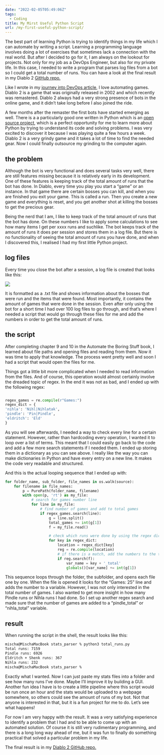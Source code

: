```yaml
---
date: "2022-02-05T05:49:06Z"
tags:
  - Coding
title: My Mirst Useful Python Script
url: /my-first-useful-python-script/
---
```


The best part of learning Python is trying to identify things in my life which I can automate by writing a script. Learning a programming language involves doing a lot of exercises that sometimes lack a connection with the real world. But after I decided to go for it, I am always on the lookout for projects. Not only for my job as a DevOps Engineer, but also for my private life. In this case, I needed to write a program that parses log files from a bot so I could get a total number of runs. You can have a look at the final result in my Diablo 2 [GitHub repo. ](https://github.com/mischavandenburg/diablo2)

Like I wrote in my [journey into DevOps article](https://mischavandenburg.com/my-journey-into-devops-so-far/), I love automating games. Diablo 2 is a game that was originally released in 2002 and which recently was remastered. Diablo 2 always had a very strong presence of bots in the online game, and it didn’t take long before I also joined the ride.

A few months after the remaster the first bots have started emerging as well. There is a a particularly good one written in Python which is an [open source project](https://github.com/aeon0/botty), which is a perfect opportunity for me to learn more about Python by trying to understand its code and solving problems. I was very excited to discover it because I was playing quite a few hours a week. Diablo 2 is a very grindy game and it takes a lot of time to find the needed gear. Now I could finally outsource my grinding to the computer again.

## the problem

Although the bot is very functional and does several tasks very well, there are still features missing because it is relatively early in its development. One of these features is keeping track of the total amount of runs that the bot has done. In Diablo, every time you play you start a “game” or an instance. In that game there are certain bosses you can kill, and when you are finished you exit your game. This is called a run. Then you create a new game and everything is reset, and you get another shot at killing the bosses to get the precious gear.

Being the nerd that I am, I like to keep track of the total amount of runs that the bot has done. On these numbers I like to apply some calculations to see how many items I get per xxxx runs and suchlike. The bot keeps track of the amount of runs it does per session and stores them in a log file. But there is no functionality of seeing the total amount of runs you have done, and when I discovered this, I realised I had my first little Python project.

## log files

Every time you close the bot after a session, a log file is created that looks like this:


![](/logfile.png)

It is formatted as a .txt file and shows information about the bosses that were run and the items that were found. Most importantly, it contains the amount of games that were done in the session. Even after only using the bot for a short time I had over 100 log files to go through, and that’s where I needed a script that would go through these files for me and add the numbers in order to get the total amount of runs.

## the script

After completing chapter 9 and 10 in the Automate the Boring Stuff book, I learned about file paths and opening files and reading from them. Now it was time to apply that knowledge. The process went pretty well and soon I had a script that would open the files for me.

Things got a little bit more complicated when I needed to read information from the files. And of course, this operation would almost certainly involve the dreaded topic of regex. In the end it was not as bad, and I ended up with the following regex:

```python

regex_games = re.compile(r"Games:")
regex_dict = {
'nihla': 'Nihl|Nihlatak',
'pindle': 'Pin|Pindle',
'eldritch': 'Eld'
}

```

As you will see afterwards, I needed a way to check every line for a certain statement. However, rather than hardcoding every operation, I wanted it to loop over a list of terms. This meant that I could easily go back to the code and add a few more search statements if I needed them. I ended up storing them in a dictionary as you can see above. I really like the way you can make dictionaries in Python and have every entry on a new line. It makes the code very readable and structured.

And this is the actual looping sequence that I ended up with:

```python
for folder_name, sub_folder, file_names in os.walk(source):
    for filename in file_names:
        p = PurePath(folder_name, filename)
        with open(p, 'rt') as my_file:
            # search for games number line
            for line in my_file:
                # find number of games and add to total games
                if regex_games.search(line):
                    g = line.split()
                    total_games += int(g[1])
                    f = my_file.read()

                    # check which runs were done by using the regex dict
                    for key in regex_dict:
                        location = regex_dict[key]
                        reg = re.compile(location)
                        # if there is a match, add the numbers to the total variable
                        if reg.search(f):
                            var_name = key + '_total'
                            globals()[var_name] += int(g[1])
```

This sequence loops through the folder, the subfolder, and opens each file one by one. When the file is opened it looks for the “Games: 25” line and adds the number to a variable. However, I was not only interested in the total number of games. I also wanted to get more insight in how many Pindle runs or Nihla runs I had done. So I set up another regex search and made sure that the number of games are added to a “pindle\_total” or “nihla\_total” variable.

## result

When running the script in the shell, the result looks like this:

```bash
mischa@MischaMacBook stats_parser % python3 total_runs.py 
Total runs: 7159
Pindle runs: 6926
Eldritch + Shenk runs: 367
Nihla runs: 232
mischa@MischaMacBook stats_parser % 
```

Exactly what I wanted. Now I can just paste my stats files into a folder and see how many runs I’ve done. Maybe I’ll improve it by building a GUI. Another fun idea I have is to create a little pipeline where this script would be run once an hour and the stats would be uploaded to a webpage somewhere, so others could see the amount of runs of my bot. Not that anyone is interested in that, but it is a fun project for me to do. Let’s see what happens!

For now I am very happy with the result. It was a very satisfying experience to identify a problem that I had and to be able to come up with an automated solution. Of course it is still very rudimentary programming, and there is a long long way ahead of me, but it was fun to finally do something practical that solved a particular problem in my life.

The final result is in my [Diablo 2 GitHub repo.](https://github.com/mischavandenburg/diablo2)
